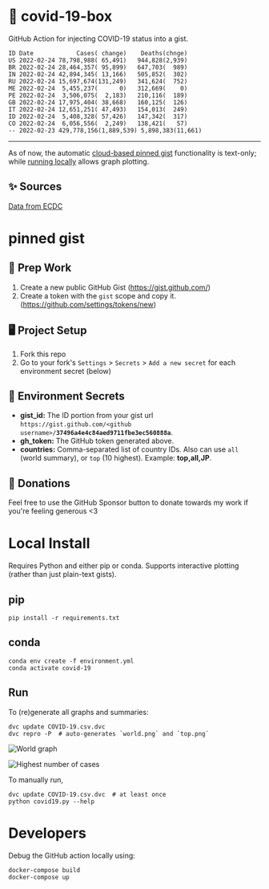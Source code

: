# 🏥 covid-19-box

GitHub Action for injecting COVID-19 status into a gist.

```
ID Date            Cases( change)    Deaths(chnge)
US 2022-02-24 78,798,988( 65,491)   944,828(2,939)
BR 2022-02-24 28,464,357( 95,899)   647,703(  989)
IN 2022-02-24 42,894,345( 13,166)   505,852(  302)
RU 2022-02-24 15,697,674(131,249)   341,624(  752)
ME 2022-02-24  5,455,237(      0)   312,669(    0)
PE 2022-02-24  3,506,075(  2,183)   210,116(  189)
GB 2022-02-24 17,975,404( 38,668)   160,125(  126)
IT 2022-02-24 12,651,251( 47,493)   154,013(  249)
ID 2022-02-24  5,408,328( 57,426)   147,342(  317)
CO 2022-02-24  6,056,556(  2,249)   138,421(   57)
-- 2022-02-23 429,778,156(1,889,539) 5,898,383(11,661)
```

---

As of now, the automatic [cloud-based pinned gist](#pinned-gist) functionality is text-only;
while [running locally](#local-install) allows graph plotting.

## ✨ Sources

[Data from ECDC](https://www.ecdc.europa.eu/en/publications-data/download-todays-data-geographic-distribution-covid-19-cases-worldwide)

# pinned gist

## 🎒 Prep Work
1. Create a new public GitHub Gist (https://gist.github.com/)
1. Create a token with the `gist` scope and copy it. (https://github.com/settings/tokens/new)

## 🖥 Project Setup
1. Fork this repo
1. Go to your fork's `Settings` > `Secrets` > `Add a new secret` for each environment secret (below)

## 🤫 Environment Secrets
- **gist_id:** The ID portion from your gist url `https://gist.github.com/<github username>/`**`37496a4e4c84aed9711fbe3ec560888a`**.
- **gh_token:** The GitHub token generated above.
- **countries:** Comma-separated list of country IDs. Also can use `all` (world summary), or `top` (10 highest). Example: **top,all,JP**.

## 💸 Donations

Feel free to use the GitHub Sponsor button to donate towards my work if you're feeling generous <3

# Local Install

Requires Python and either pip or conda. Supports interactive plotting (rather than just plain-text gists).

## pip

```
pip install -r requirements.txt
```

## conda

```
conda env create -f environment.yml
conda activate covid-19
```

## Run

To (re)generate all graphs and summaries:

```
dvc update COVID-19.csv.dvc
dvc repro -P  # auto-generates `world.png` and `top.png`
```

![World graph](world.png)

![Highest number of cases](top.png)

To manually run,

```
dvc update COVID-19.csv.dvc  # at least once
python covid19.py --help
```

# Developers

Debug the GitHub action locally using:

```
docker-compose build
docker-compose up
```
